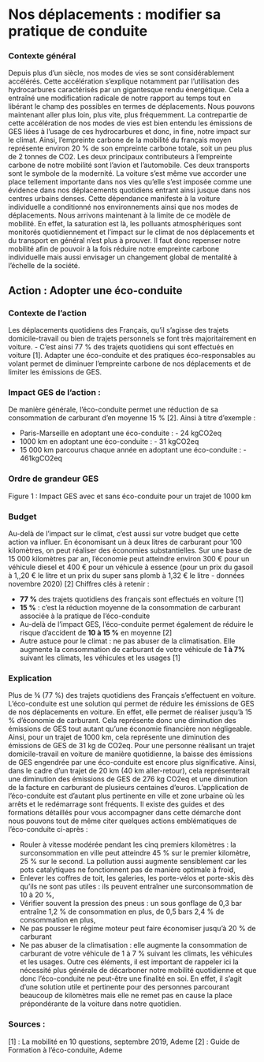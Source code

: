 # Nos déplacements : modifier sa pratique de conduite


### Contexte général
Depuis plus d’un siècle, nos modes de vies se sont considérablement accélérés. Cette accélération s’explique notamment par l’utilisation des hydrocarbures caractérisés par un gigantesque rendu énergétique. Cela a entraîné une modification radicale de notre rapport au temps tout en libérant le champ des possibles en termes de déplacements. Nous pouvons maintenant aller plus loin, plus vite, plus fréquemment. La contrepartie de cette accélération de nos modes de vies est bien entendu les émissions de GES liées à l’usage de ces hydrocarbures et donc, in fine, notre impact sur le climat. Ainsi, l’empreinte carbone de la mobilité du français moyen représente environ 20 % de son empreinte carbone totale, soit un peu plus de 2 tonnes de CO2. 
Les deux principaux contributeurs à l’empreinte carbone de notre mobilité sont l’avion et l’automobile. Ces deux transports sont le symbole de la modernité. La voiture s’est même vue accorder une place tellement importante dans nos vies qu’elle s’est imposée comme une évidence dans nos déplacements quotidiens entrant ainsi jusque dans nos centres urbains denses. Cette dépendance manifeste à la voiture individuelle a conditionné nos environnements ainsi que nos modes de déplacements. Nous arrivons maintenant à la limite de ce modèle de mobilité. En effet, la saturation est là, les polluants atmosphériques sont monitorés quotidiennement et l’impact sur le climat de nos déplacements et du transport en général n’est plus à prouver. Il faut donc repenser notre mobilité afin de pouvoir à la fois réduire notre empreinte carbone individuelle mais aussi envisager un changement global de mentalité à l’échelle de la société.


## Action : Adopter une éco-conduite
### Contexte de l’action
Les déplacements quotidiens des Français, qu’il s’agisse des trajets domicile-travail ou bien de trajets personnels se font très majoritairement en voiture. - C’est ainsi 77 % des trajets quotidiens qui sont effectués en voiture [1]. Adapter une éco-conduite et des pratiques éco-responsables au volant permet de diminuer l’empreinte carbone de nos déplacements et de limiter les émissions de GES.

### Impact GES de l’action :
De manière générale, l’éco-conduite permet une réduction de sa consommation de carburant d’en moyenne 15 % [2]. Ainsi à titre d’exemple :

- Paris-Marseille en adoptant une éco-conduite : - 24 kgCO2eq
- 1000 km en adoptant une éco-conduite : - 31 kgCO2eq
- 15 000 km parcourus chaque année en adoptant une éco-conduite : - 461kgCO2eq




### Ordre de grandeur GES

Figure 1 :  Impact GES avec et sans éco-conduite pour un trajet de 1000 km 
### Budget
Au-delà de l’impact sur le climat, c’est aussi sur votre budget que cette action va influer. En économisant un à deux litres de carburant pour 100 kilomètres, on peut réaliser des économies substantielles. Sur une base de 15 000 kilomètres par an, l’économie peut atteindre environ 300 € pour un véhicule diesel et 400 € pour un véhicule à essence (pour un prix du gasoil à 1,,20 € le litre et un prix du super sans plomb à 1,32 € le litre - données novembre  2020) [2]
Chiffres clés à retenir :
- **77 %** des trajets quotidiens des français sont effectués en voiture [1]
- **15 %** : c’est la réduction moyenne de la consommation de carburant associée à la pratique de l’éco-conduite
- Au-delà de l’impact GES, l’éco-conduite permet également de réduire le risque d’accident de **10 à 15 %** en moyenne [2]
- Autre astuce pour le climat : ne pas abuser de la climatisation. Elle augmente la consommation de carburant de votre véhicule de **1 à 7%** suivant les climats, les véhicules et les usages [1]

### Explication
Plus de ¾ (77 %) des trajets quotidiens des Français s’effectuent en voiture. L’éco-conduite est une solution qui permet de réduire les émissions de GES de nos déplacements en voiture. En effet, elle permet de réaliser jusqu’à 15 % d’économie de carburant. Cela représente donc une diminution des émissions de GES tout autant qu’une économie financière non négligeable. Ainsi, pour un trajet de 1000 km, cela représente une diminution des émissions de GES de 31 kg de CO2eq. Pour une personne réalisant un trajet domicile-travail en voiture de manière quotidienne, la baisse des émissions de GES engendrée par une éco-conduite est encore plus significative. Ainsi, dans le cadre d’un trajet de 20 km (40 km aller-retour), cela représenterait une diminution des émissions de GES de 276 kg CO2eq et une diminution de la facture en carburant de plusieurs centaines d’euros. 
L’application de l’éco-conduite est d’autant plus pertinente en ville et zone urbaine où les arrêts et le redémarrage sont fréquents. Il existe des guides et des formations détaillés pour vous accompagner dans cette démarche dont nous pouvons tout de même citer quelques actions emblématiques de l’éco-conduite ci-après :
- Rouler à vitesse modérée pendant les cinq premiers kilomètres : la surconsommation en ville peut atteindre 45 % sur le premier kilomètre, 25 % sur le second. La pollution aussi augmente sensiblement car les pots catalytiques ne fonctionnent pas de manière optimale à froid,
- Enlever les coffres de toit, les galeries, les porte-vélos et porte-skis dès qu’ils ne sont pas utiles : ils peuvent entraîner une surconsommation de 10 à 20 %,
- Vérifier souvent la pression des pneus : un sous gonflage de 0,3 bar entraîne 1,2 % de consommation en plus, de 0,5 bars 2,4 % de consommation en plus,
- Ne pas pousser le régime moteur peut faire économiser jusqu’à 20 % de carburant
- Ne pas abuser de la climatisation : elle augmente la consommation de carburant de votre véhicule de 1 à 7 % suivant les climats, les véhicules et les usages.
Outre ces éléments, il est important de rappeler ici la nécessité plus générale de décarboner notre mobilité quotidienne et que donc l’éco-conduite ne peut-être une finalité en soi. En effet, il s’agit d’une solution utile et pertinente pour des personnes parcourant beaucoup de kilomètres mais elle ne remet pas en cause la place prépondérante de la voiture dans notre quotidien.

### Sources :
[1] : La mobilité en 10 questions, septembre 2019, Ademe 
[2] : Guide de Formation à l’éco-conduite, Ademe

